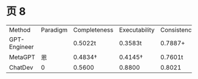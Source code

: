 # 页 8
<html><body><table><tr><td>Method</td><td>Paradigm</td><td>Completeness</td><td>Executability</td><td>Consistency</td><td>Quality</td></tr><tr><td>GPT-Engineer</td><td></td><td>0.5022t</td><td>0.3583t</td><td>0.7887+</td><td>0.1419t</td></tr><tr><td>MetaGPT</td><td>恩</td><td>0.4834†</td><td>0.4145†</td><td>0.7601t</td><td>0.1523t</td></tr><tr><td>ChatDev</td><td>0</td><td>0.5600</td><td>0.8800</td><td>0.8021</td><td>0.3953</td></tr></table></body></html>